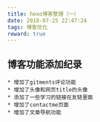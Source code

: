 ```yaml
---
title: hexo博客整理（一）
date: 2018-07-25 22:47:24
tags: 博客优化
reward: true
---
```

## 博客功能添加纪录
```
* 增加了gitments评论功能
* 增加了头像和网页title的头像
* 添加了一些学习的链接在友链里面
* 增加了contactme页面
* 增加了文章导航功能
```
